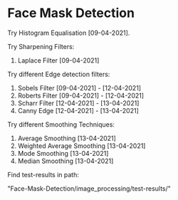 # Face Mask Detection

Try Histogram Equalisation [09-04-2021].

Try Sharpening Filters:

1. Laplace Filter [09-04-2021]

Try different Edge detection filters:
 
1. Sobels Filter [09-04-2021] - [12-04-2021]
2. Roberts Filter [09-04-2021] - [12-04-2021]
3. Scharr Filter [12-04-2021] - [13-04-2021]
4. Canny Edge [12-04-2021] - [13-04-2021]

Try different Smoothing Techniques:

1. Average Smoothing [13-04-2021]
2. Weighted Average Smoothing [13-04-2021]
3. Mode Smoothing [13-04-2021]
4. Median Smoothing [13-04-2021]


Find test-results in path:

"Face-Mask-Detection/image_processing/test-results/"
